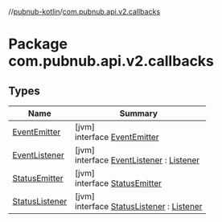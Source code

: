 //[pubnub-kotlin](../../index.md)/[com.pubnub.api.v2.callbacks](index.md)

# Package com.pubnub.api.v2.callbacks

## Types

| Name | Summary |
|---|---|
| [EventEmitter](-event-emitter/index.md) | [jvm]<br>interface [EventEmitter](-event-emitter/index.md) |
| [EventListener](-event-listener/index.md) | [jvm]<br>interface [EventListener](-event-listener/index.md) : [Listener](../com.pubnub.api.callbacks/-listener/index.md) |
| [StatusEmitter](-status-emitter/index.md) | [jvm]<br>interface [StatusEmitter](-status-emitter/index.md) |
| [StatusListener](-status-listener/index.md) | [jvm]<br>interface [StatusListener](-status-listener/index.md) : [Listener](../com.pubnub.api.callbacks/-listener/index.md) |
